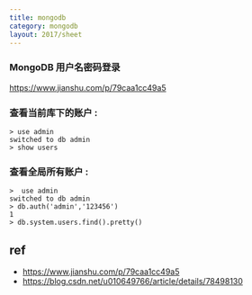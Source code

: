 ```yaml
---
title: mongodb
category: mongodb
layout: 2017/sheet
---
```



### MongoDB 用户名密码登录

https://www.jianshu.com/p/79caa1cc49a5

### 查看当前库下的账户 :

```
> use admin
switched to db admin
> show users
```
### 查看全局所有账户 :

```
>  use admin
switched to db admin
> db.auth('admin','123456')
1
> db.system.users.find().pretty()
```

## ref
- https://www.jianshu.com/p/79caa1cc49a5
- https://blog.csdn.net/u010649766/article/details/78498130
